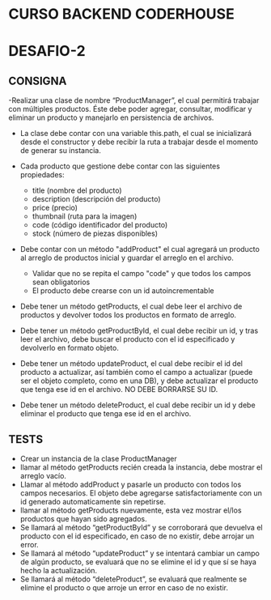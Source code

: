 #                                                              CURSO BACKEND CODERHOUSE
# DESAFIO-2 

## CONSIGNA
-Realizar una clase de nombre “ProductManager”, el cual permitirá trabajar con múltiples productos. 
 Éste debe poder agregar, consultar, modificar y eliminar un producto y manejarlo en persistencia de archivos.

- La clase debe contar con una variable this.path, el cual se inicializará desde el constructor y debe recibir la ruta a trabajar desde el momento de generar su instancia.

- Cada producto que gestione debe contar con las siguientes propiedades:
    * title (nombre del producto)
    * description (descripción del producto)
    * price (precio)
    * thumbnail (ruta para la imagen)
    * code (código identificador del producto)
    * stock (número de piezas disponibles)
- Debe contar con un método "addProduct" el cual agregará un producto al arreglo de productos inicial y guardar el arreglo en el archivo.
    * Validar que no se repita el campo "code" y que todos los campos sean obligatorios
    * El producto debe crearse con un id autoincrementable
- Debe tener un método getProducts, el cual debe leer el archivo de productos y devolver todos los productos en formato de arreglo.
- Debe tener un método getProductById, el cual debe recibir un id, y tras leer el archivo, debe buscar el producto con el id especificado y devolverlo en formato objeto.
- Debe tener un método updateProduct, el cual debe recibir el id del producto a actualizar, así también como el campo a actualizar (puede ser el objeto completo, como en una DB), y debe actualizar el producto que tenga ese id en el archivo. NO DEBE BORRARSE SU ID.
- Debe tener un método deleteProduct, el cual debe recibir un id y debe eliminar el producto que tenga ese id en el archivo.


## TESTS
- Crear un instancia de la clase ProductManager
- llamar al método getProducts recién creada la instancia, debe mostrar el arreglo vacío.
- Llamar al método addProduct y pasarle un producto con todos los campos necesarios.
  El objeto debe agregarse satisfactoriamente con un id generado automaticamente sin repetirse.
- llamar al método getProducts nuevamente, esta vez mostrar el/los productos que hayan sido agregados.
- Se llamará al método “getProductById” y se corroborará que devuelva el producto con el id especificado, en caso de no existir, debe arrojar un error.
- Se llamará al método “updateProduct” y se intentará cambiar un campo de algún producto, se evaluará que no se elimine el id y que sí se haya hecho la actualización.
- Se llamará al método “deleteProduct”, se evaluará que realmente se elimine el producto o que arroje un error en caso de no existir.
